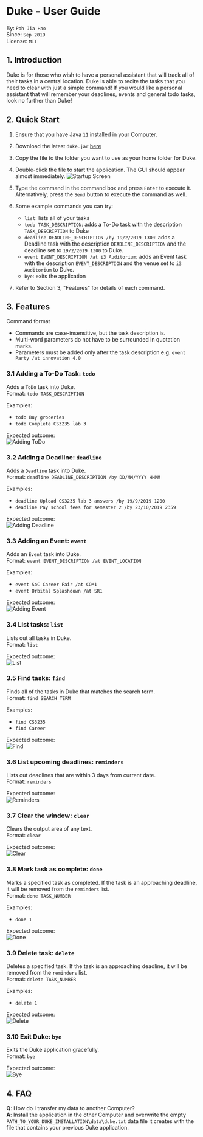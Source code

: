 # Duke - User Guide
By: `Poh Jia Hao` <br>
Since: `Sep 2019` <br>
License: `MIT`

## 1. Introduction
Duke is for those who wish to have a personal assistant that will track
all of their tasks in a central location. Duke is able to recite the tasks
that you need to clear with just a simple command! If you would like a
personal assistant that will remember your deadlines, events and general
todo tasks, look no further than Duke!

## 2. Quick Start
1. Ensure that you have Java `11` installed in your Computer.
2. Download the latest `duke.jar` [here](https://github.com/limerencee/duke/releases)
3. Copy the file to the folder you want to use as your home folder for Duke.
4. Double-click the file to start the application. The GUI should appear
almost immediately. ![Startup Screen](StartUpUi.png)
5. Type the command in the command box and press `Enter` to execute it.
Alternatively, press the `Send` button to execute the command as well.
6. Some example commands you can try:
    * `list`: lists all of your tasks
    * `todo TASK_DESCRIPTION`:  adds a To-Do task with the description
`TASK_DESCRIPTION` to Duke
    * `deadline DEADLINE_DESCRIPTION /by 19/2/2019 1300`: adds a Deadline task
with the description `DEADLINE_DESCRIPTION` and the deadline set to
`19/2/2019 1300` to Duke.
    * `event EVENT_DESCRIPTION /at i3 Auditorium`: adds an Event task with the
description `EVENT_DESCRIPTION` and the venue set to `i3 Auditorium` to Duke.
    * `bye`: exits the application
    
7. Refer to Section 3, "Features" for details of each command.

## 3. Features
Command format
* Commands are case-insensitive, but the task description is.
* Multi-word parameters do not have to be surrounded in quotation marks.
* Parameters must be added only after the task description
e.g. `event Party /at innovation 4.0`

### 3.1 Adding a To-Do Task: `todo`
Adds a `ToDo` task into Duke. <br>
Format: `todo TASK_DESCRIPTION`

Examples: <br>
* `todo Buy groceries`
* `todo Complete CS3235 lab 3`

Expected outcome: <br>
![Adding ToDo](AddTodo.png)

### 3.2 Adding a Deadline: `deadline`
Adds a `Deadline` task into Duke. <br>
Format: `deadline DEADLINE_DESCRIPTION /by DD/MM/YYYY HHMM`

Examples: <br>
* `deadline Upload CS3235 lab 3 answers /by 19/9/2019 1200`
* `deadline Pay school fees for semester 2 /by 23/10/2019 2359`

Expected outcome: <br>
![Adding Deadline](AddDeadline.png)

### 3.3 Adding an Event: `event`
Adds an `Event` task into Duke. <br>
Format: `event EVENT_DESCRIPTION /at EVENT_LOCATION`

Examples: <br>
* `event SoC Career Fair /at COM1`
* `event Orbital Splashdown /at SR1`

Expected outcome: <br>
![Adding Event](AddEvent.png)

### 3.4 List tasks: `list`
Lists out all tasks in Duke. <br>
Format: `list`

Expected outcome: <br>
![List](List.png)

### 3.5 Find tasks: `find`
Finds all of the tasks in Duke that matches the search term. <br>
Format: `find SEARCH_TERM`

Examples: <br>
* `find CS3235`
* `find Career`

Expected outcome: <br>
![Find](Find.png)

### 3.6 List upcoming deadlines: `reminders`
Lists out deadlines that are within 3 days from current date. <br>
Format: `reminders`

Expected outcome: <br>
![Reminders](Reminders.png)

### 3.7 Clear the window: `clear`
Clears the output area of any text. <br>
Format: `clear`

Expected outcome: <br>
![Clear](Clear.gif)

### 3.8 Mark task as complete: `done`
Marks a specified task as completed. If the task is an approaching
deadline, it will be removed from the `reminders` list. <br>
Format: `done TASK_NUMBER`

Examples: <br>
* `done 1`

Expected outcome: <br>
![Done](Done.png)

### 3.9 Delete task: `delete`
Deletes a specified task. If the task is an approaching deadline,
it will be removed from the `reminders` list. <br>
Format: `delete TASK_NUMBER`

Examples: <br>
* `delete 1`

Expected outcome: <br>
![Delete](Delete.png)

### 3.10 Exit Duke: `bye`
Exits the Duke application gracefully. <br>
Format: `bye`

Expected outcome: <br>
![Bye](Bye.gif)

## 4. FAQ
**Q**: How do I transfer my data to another Computer? <br>
**A**: Install the application in the other Computer and
overwrite the empty `PATH_TO_YOUR_DUKE_INSTALLATION\data\duke.txt`
data file it creates with the file that contains your previous Duke
application.